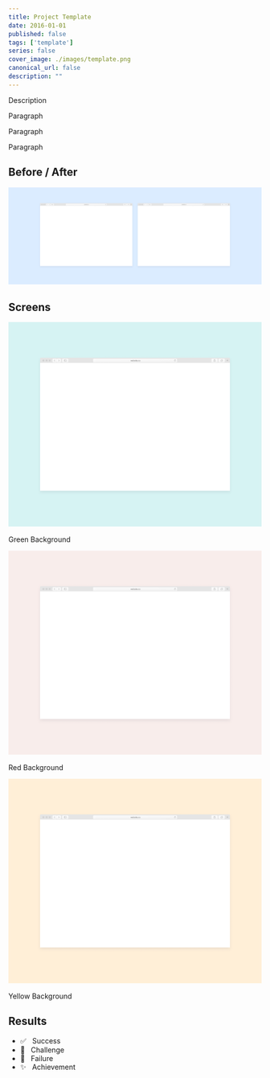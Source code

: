 ```yaml
---
title: Project Template
date: 2016-01-01
published: false
tags: ['template']
series: false
cover_image: ./images/template.png
canonical_url: false
description: ""
---
```


Description

Paragraph

Paragraph

Paragraph

## Before / After

![Before and After Screens](./images/template-00.png)

## Screens

![Project Screen](./images/template-01.png)

Green Background

![Project Screen](./images/template-02.png)

Red Background

![Project Screen](./images/template-03.png)

Yellow Background

## Results

* ✅ &nbsp; Success
* 🚫 &nbsp; Challenge
* 🛑 &nbsp; Failure
* ✨ &nbsp; Achievement
